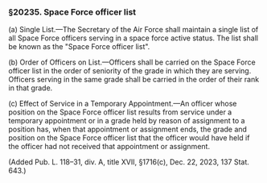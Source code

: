### §20235. Space Force officer list ###

(a) Single List.—The Secretary of the Air Force shall maintain a single list of all Space Force officers serving in a space force active status. The list shall be known as the "Space Force officer list".

(b) Order of Officers on List.—Officers shall be carried on the Space Force officer list in the order of seniority of the grade in which they are serving. Officers serving in the same grade shall be carried in the order of their rank in that grade.

(c) Effect of Service in a Temporary Appointment.—An officer whose position on the Space Force officer list results from service under a temporary appointment or in a grade held by reason of assignment to a position has, when that appointment or assignment ends, the grade and position on the Space Force officer list that the officer would have held if the officer had not received that appointment or assignment.

(Added Pub. L. 118–31, div. A, title XVII, §1716(c), Dec. 22, 2023, 137 Stat. 643.)
